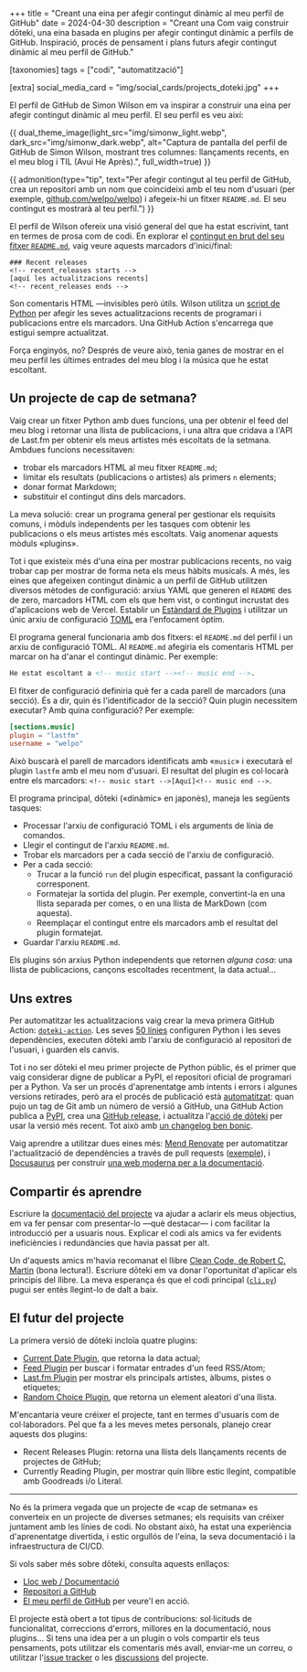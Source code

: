 +++
title = "Creant una eina per afegir contingut dinàmic al meu perfil de GitHub"
date = 2024-04-30
description = "Creant una Com vaig construir dōteki, una eina basada en plugins per afegir contingut dinàmic a perfils de GitHub. Inspiració, procés de pensament i plans futurs afegir contingut dinàmic al meu perfil de GitHub."

[taxonomies]
tags = ["codi", "automatització"]

[extra]
social_media_card = "img/social_cards/projects_doteki.jpg"
+++

El perfil de GitHub de Simon Wilson em va inspirar a construir una eina per afegir contingut dinàmic al meu perfil. El seu perfil es veu així:

{{ dual_theme_image(light_src="img/simonw_light.webp", dark_src="img/simonw_dark.webp", alt="Captura de pantalla del perfil de GitHub de Simon Wilson, mostrant tres columnes: llançaments recents, en el meu blog i TIL (Avui He Après).", full_width=true) }}

{{ admonition(type="tip", text="Per afegir contingut al teu perfil de GitHub, crea un repositori amb un nom que coincideixi amb el teu nom d'usuari (per exemple, [github.com/welpo/welpo](https://github.com/welpo/welpo)) i afegeix-hi un fitxer `README.md`. El seu contingut es mostrarà al teu perfil.") }}

El perfil de Wilson ofereix una visió general del que ha estat escrivint, tant en termes de prosa com de codi. En explorar el [contingut en brut del seu fitxer `README.md`](https://raw.githubusercontent.com/simonw/simonw/main/README.md), vaig veure aquests marcadors d'inici/final:

```txt,hl_lines=2 4
### Recent releases
<!-- recent_releases starts -->
[aquí les actualitzacions recents]
<!-- recent_releases ends -->
```

Son comentaris HTML —invisibles però útils. Wilson utilitza un [script de Python](https://github.com/simonw/simonw/blob/main/build_readme.py) per afegir les seves actualitzacions recents de programari i publicacions entre els marcadors. Una GitHub Action s'encarrega que estigui sempre actualitzat.

Força enginyós, no? Després de veure això, tenia ganes de mostrar en el meu perfil les últimes entrades del meu blog i la música que he estat escoltant.

## Un projecte de cap de setmana?

Vaig crear un fitxer Python amb dues funcions, una per obtenir el feed del meu blog i retornar una llista de publicacions, i una altra que cridava a l'API de Last.fm per obtenir els meus artistes més escoltats de la setmana. Ambdues funcions necessitaven:

- trobar els marcadors HTML al meu fitxer `README.md`;
- limitar els resultats (publicacions o artistes) als primers `n` elements;
- donar format Markdown;
- substituir el contingut dins dels marcadors.

La meva solució: crear un programa general per gestionar els requisits comuns, i mòduls independents per les tasques com obtenir les publicacions o els meus artistes més escoltats. Vaig anomenar aquests mòduls «plugins».

Tot i que existeix més d'una eina per mostrar publicacions recents, no vaig trobar cap per mostrar de forma neta els meus hàbits musicals. A més, les eines que afegeixen contingut dinàmic a un perfil de GitHub utilitzen diversos mètodes de configuració: arxius YAML que generen el `README` des de zero, marcadors HTML com els que hem vist, o contingut incrustat des d'aplicacions web de Vercel. Establir un [Estàndard de Plugins](https://doteki.org/docs/developer-guide/plugin-standard) i utilitzar un únic arxiu de configuració [TOML](https://doteki.org/docs/configuration/) era l'enfocament òptim.

El programa general funcionaria amb dos fitxers: el `README.md` del perfil i un arxiu de configuració TOML. Al `README.md` afegiria els comentaris HTML per marcar on ha d'anar el contingut dinàmic. Per exemple:

```markdown
He estat escoltant a <!-- music start --><!-- music end -->.
```

El fitxer de configuració definiria què fer a cada parell de marcadors (una secció). És a dir, quin és l'identificador de la secció? Quin plugin necessitem executar? Amb quina configuració? Per exemple:

```toml
[sections.music]
plugin = "lastfm"
username = "welpo"
```

Això buscarà el parell de marcadors identificats amb «`music`» i executarà el plugin `lastfm` amb el meu nom d'usuari. El resultat del plugin es col·locarà entre els marcadors: `<!-- music start -->[Aquí]<!-- music end -->`.

El programa principal, dōteki («dinàmic» en japonès), maneja les següents tasques:

- Processar l'arxiu de configuració TOML i els arguments de línia de comandos.
- Llegir el contingut de l'arxiu `README.md`.
- Trobar els marcadors per a cada secció de l'arxiu de configuració.
- Per a cada secció:
  - Trucar a la funció `run` del plugin especificat, passant la configuració corresponent.
  - Formatejar la sortida del plugin. Per exemple, convertint-la en una llista separada per comes, o en una llista de MarkDown (com aquesta).
  - Reemplaçar el contingut entre els marcadors amb el resultat del plugin formatejat.
- Guardar l'arxiu `README.md`.

Els plugins són arxius Python independents que retornen *alguna cosa*: una llista de publicacions, cançons escoltades recentment, la data actual...

## Uns extres

Per automatitzar les actualitzacions vaig crear la meva primera GitHub Action: [`doteki-action`](https://github.com/welpo/doteki-action). Les seves [50 línies](https://github.com/welpo/doteki-action/blob/main/action.yaml) configuren Python i les seves dependències, executen dōteki amb l'arxiu de configuració al repositori de l'usuari, i guarden els canvis.

Tot i no ser dōteki el meu primer projecte de Python públic, és el primer que vaig considerar digne de publicar a PyPI, el repositori oficial de programari per a Python. Va ser un procés d'aprenentatge amb intents i errors i algunes versions retirades, però ara el procés de publicació està [automatitzat](https://github.com/welpo/doteki/blob/main/.github/workflows/cd.yml): quan pujo un tag de Git amb un número de versió a GitHub, una GitHub Action publica a [PyPI](https://pypi.org/project/doteki/), crea una [GitHub release](https://github.com/welpo/doteki/releases), i actualitza l'[acció de dōteki](https://github.com/welpo/doteki-action) per usar la versió més recent. Tot això amb [un changelog ben bonic](https://github.com/welpo/doteki/blob/main/CHANGELOG.md).

Vaig aprendre a utilitzar dues eines més: [Mend Renovate](https://www.mend.io/renovate/) per automatitzar l'actualització de dependències a través de pull requests ([exemple](https://github.com/welpo/doteki/pull/26)), i [Docusaurus](https://docusaurus.io/) per construir [una web moderna per a la documentació](https://doteki.org/).

## Compartir és aprendre

Escriure la [documentació del projecte](https://doteki.org/docs) va ajudar a aclarir els meus objectius, em va fer pensar com presentar-lo —què destacar— i com facilitar la introducció per a usuaris nous. Explicar el codi als amics va fer evidents ineficiències i redundàncies que havia passat per alt.

Un d'aquests amics m'havia recomanat el llibre [Clean Code, de Robert C. Martin](https://www.oreilly.com/library/view/clean-code-a/9780136083238/) (bona lectura!). Escriure dōteki em va donar l'oportunitat d'aplicar els principis del llibre. La meva esperança és que el codi principal ([`cli.py`](https://github.com/welpo/doteki/blob/main/doteki/cli.py)) pugui ser entès llegint-lo de dalt a baix.

## El futur del projecte

La primera versió de dōteki incloïa quatre plugins:

- [Current Date Plugin](https://doteki.org/docs/plugins/current_date), que retorna la data actual;
- [Feed Plugin](https://doteki.org/docs/plugins/feed) per buscar i formatar entrades d'un feed RSS/Atom;
- [Last.fm Plugin](https://doteki.org/docs/plugins/lastfm) per mostrar els principals artistes, àlbums, pistes o etiquetes;
- [Random Choice Plugin](https://doteki.org/docs/plugins/random_choice), que retorna un element aleatori d'una llista.

M'encantaria veure créixer el projecte, tant en termes d'usuaris com de col·laboradors. Pel que fa a les meves metes personals, planejo crear aquests dos plugins:

- Recent Releases Plugin: retorna una llista dels llançaments recents de projectes de GitHub;
- Currently Reading Plugin, per mostrar quin llibre estic llegint, compatible amb Goodreads i/o Literal.

---

No és la primera vegada que un projecte de «cap de setmana» es converteix en un projecte de diverses setmanes; els requisits van créixer juntament amb les línies de codi. No obstant això, ha estat una experiència d'aprenentatge divertida, i estic orgullós de l'eina, la seva documentació i la infraestructura de CI/CD.

Si vols saber més sobre dōteki, consulta aquests enllaços:

- [Lloc web / Documentació](https://doteki.org/)
- [Repositori a GitHub](https://github.com/welpo/doteki)
- [El meu perfil de GitHub](https://github.com/welpo) per veure'l en acció.

El projecte està obert a tot tipus de contribucions: sol·licituds de funcionalitat, correccions d'errors, millores en la documentació, nous plugins… Si tens una idea per a un plugin o vols compartir els teus pensaments, pots utilitzar els comentaris més avall, enviar-me un correu, o utilitzar l'[issue tracker](https://github.com/welpo/doteki/issues) o les [discussions](https://github.com/welpo/doteki/discussions) del projecte.

